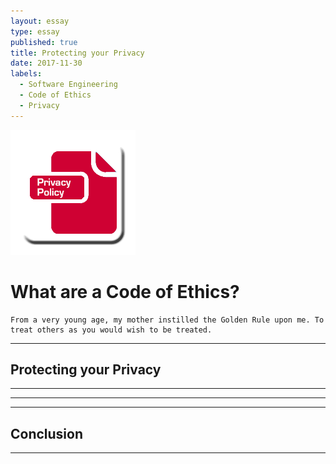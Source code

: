 ```yaml
---
layout: essay
type: essay
published: true
title: Protecting your Privacy
date: 2017-11-30
labels:
  - Software Engineering
  - Code of Ethics
  - Privacy
---
```


<img class="ui small left floated image" src="../images/privacy.png">

# What are a Code of Ethics?
	From a very young age, my mother instilled the Golden Rule upon me. To treat others as you would wish to be treated.
 

<hr>

## Protecting your Privacy



<hr>



<hr>



<hr>
	
## Conclusion



<hr>

